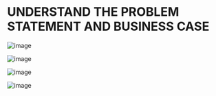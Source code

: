 # UNDERSTAND THE PROBLEM STATEMENT AND BUSINESS CASE
![image](https://user-images.githubusercontent.com/34706028/142762828-54fd38dd-da67-449a-a827-308ccf684327.png)

![image](https://user-images.githubusercontent.com/34706028/142762865-c712b520-5728-4a4e-8213-76ea787bae12.png)

![image](https://user-images.githubusercontent.com/34706028/142762873-2f1efe85-ffd3-46c4-b4e6-f8fbf265aea9.png)

![image](https://user-images.githubusercontent.com/34706028/142762880-7a6504db-d0f1-4b5c-8b29-adda8bdd3b91.png)
